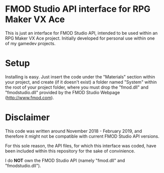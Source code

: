 # FMOD Studio API interface for RPG Maker VX Ace
This is just an interface for FMOD Studio API, intended to be used within an RPG Maker VX Ace project. Initially developed for personal use within one of my gamedev projects.

# Setup
Installing is easy. Just insert the code under the "Materials" section within your project, and create (if it doesn't exist) a folder named "System" within the root of your project folder, where you must drop the "fmod.dll" and "fmodstudio.dll" provided by the FMOD Studio Webpage (http://www.fmod.com).

# Disclaimer
This code was written around November 2018 - February 2019, and therefore it might not be compatible with current FMOD Studio API versions. 

For this sole reason, the API files, for which this interface was coded, have been included within this repository for the sake of convinience.

I do <b>NOT</b> own the FMOD Studio API (namely "fmod.dll" and "fmodstudio.dll").

